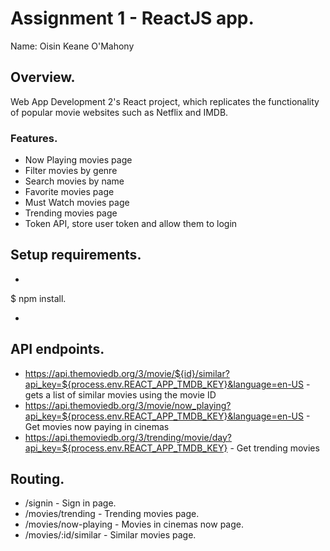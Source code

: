 # Assignment 1 - ReactJS app.

Name: Oisin Keane O'Mahony

## Overview.

Web App Development 2's React project, which replicates the functionality of popular movie websites such as Netflix and IMDB.

### Features.
 
+ Now Playing movies page
+ Filter movies by genre
+ Search movies by name
+ Favorite movies page
+ Must Watch movies page
+ Trending movies page
+ Token API, store user token and allow them to login

## Setup requirements.
+ ```
$ npm install.
+ ```

## API endpoints.

+ https://api.themoviedb.org/3/movie/${id}/similar?api_key=${process.env.REACT_APP_TMDB_KEY}&language=en-US - gets a list of similar movies using the movie ID
+ https://api.themoviedb.org/3/movie/now_playing?api_key=${process.env.REACT_APP_TMDB_KEY}&language=en-US - Get movies now paying in cinemas
+ https://api.themoviedb.org/3/trending/movie/day?api_key=${process.env.REACT_APP_TMDB_KEY} - Get trending movies

## Routing.

+ /signin - Sign in page.
+ /movies/trending - Trending movies page.
+ /movies/now-playing - Movies in cinemas now page.
+ /movies/:id/similar - Similar movies page.
